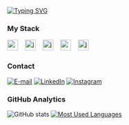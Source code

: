 [![Typing SVG](https://readme-typing-svg.demolab.com?font=Fira+Code&weight=600&size=25&pause=1000&color=8178EB&random=false&width=435&height=40&lines=Hey+I'm+Felipe!+👨🏻‍💻+🌌)](https://git.io/typing-svg)

<h3>My Stack</h3>
<div align="left">
  <img src="https://cdn.jsdelivr.net/gh/devicons/devicon/icons/react/react-original.svg" height="25" alt="react logo"  />
  <img width="8" />
  <img src="https://cdn.jsdelivr.net/gh/devicons/devicon/icons/javascript/javascript-plain.svg" height="25" alt="javascript logo"  />
  <img width="8" />
  <img src="https://cdn.jsdelivr.net/gh/devicons/devicon/icons/java/java-original.svg" height="25" alt="java logo"  />
  <img width="8" />
  <img src="https://cdn.jsdelivr.net/gh/devicons/devicon/icons/spring/spring-original.svg" height="25" alt="spring logo"  />
  <img width="8" />
  <img src="https://cdn.jsdelivr.net/gh/devicons/devicon/icons/python/python-original.svg" height="25" alt="java logo"  />
  <img width="8" />
</div>

<h3>Contact</h3>

[![E-mail](https://img.shields.io/badge/-Email-000?style=for-the-badge&logo=Gmail&logoColor=8178EB&color:FFF)](mailto:lipelourencosilva@gmail.com)
[![LinkedIn](https://img.shields.io/badge/-LinkedIn-000?style=for-the-badge&logo=linkedin&logoColor=8178EB&color:FFF)](https://www.linkedin.com/in/felipelourencos/)
[![Instagram](https://img.shields.io/badge/-Instagram-000?style=for-the-badge&logo=instagram&logoColor=8178EB&color:FFF)](https://www.instagram.com/felipelourencs/)


<h3>GitHub Analytics</h3> 

![GitHub stats](https://github-readme-stats-git-masterrstaa-rickstaa.vercel.app/api?username=felipelourencosilva&hide_title=true&show_icons=true&include_all_commits=false&count_private=true&line_height=25&hide=issues&bg_color=000&title_color=8178EB&text_color=FFF&border_radius=3&border_color=8178EB&icon_color=8178EB&theme=tokyonight)
[![Most Used Languages](https://github-readme-stats-git-masterrstaa-rickstaa.vercel.app/api/top-langs/?username=felipelourencosilva&line_height=10&card_width=290&layout=compact&hide_title=false&count_private=true&langs_count=4&show_icons=true&title_color=8178EB&hide=html,css&bg_color=000&text_color=8B8B8B&border_radius=3&border_color=8178EB&count_private=true)](https://github.com/felipelourencosilva/github-readme-stats)
